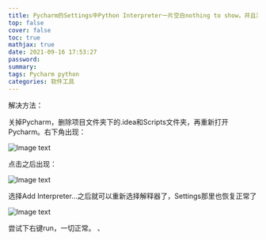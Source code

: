 ```yaml
---
title: Pycharm的Settings中Python Interpreter一片空白nothing to show，并且没有任何选项可以选择解释器
top: false
cover: false
toc: true
mathjax: true
date: 2021-09-16 17:53:27
password:
summary:
tags: Pycharm python
categories: 软件工具
---
```

解决方法：

关掉Pycharm，删除项目文件夹下的.idea和Scripts文件夹，再重新打开Pycharm。右下角出现：

![Image text](https://img-blog.csdnimg.cn/20210713114426422.png)

 点击之后出现：

![Image text](https://img-blog.csdnimg.cn/20210713114602616.png)

选择Add Interpreter...之后就可以重新选择解释器了，Settings那里也恢复正常了

![Image text](https://img-blog.csdnimg.cn/20210713114715643.png?x-oss-process=image/watermark,type_ZmFuZ3poZW5naGVpdGk,shadow_10,text_aHR0cHM6Ly9ibG9nLmNzZG4ubmV0L20wXzU4ODI3Mzk5,size_16,color_FFFFFF,t_70)

 尝试下右键run，一切正常。
、
